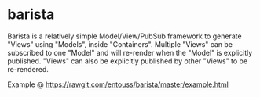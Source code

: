 # barista
Barista is a relatively simple Model/View/PubSub framework to generate "Views" using "Models", inside "Containers". Multiple "Views" can be subscribed to one "Model" and will re-render when the "Model" is explicitly published. "Views" can also be explicitly published by other "Views" to be re-rendered.


Example @ https://rawgit.com/entouss/barista/master/example.html
